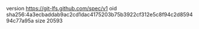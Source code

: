 version https://git-lfs.github.com/spec/v1
oid sha256:4a3ecbaddab9ac2cd1dac4175203b75b3922cf312e5c8f94c2d859494c77a95a
size 20593
